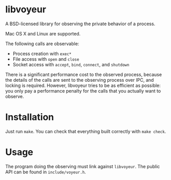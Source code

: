 libvoyeur
=========

A BSD-licensed library for observing the private behavior of a process.

Mac OS X and Linux are supported.

The following calls are observable:

- Process creation with `exec*`
- File access with `open` and `close`
- Socket access with `accept`, `bind`, `connect`, and `shutdown`

There is a significant performance cost to the observed process, because the
details of the calls are sent to the observing process over IPC, and locking is
required. However, libvoyeur tries to be as efficient as possible: you only pay
a performance penalty for the calls that you actually want to observe.

Installation
============

Just run `make`. You can check that everything built correctly with `make check`.

Usage
=====

The program doing the observing must link against `libvoyeur`. The public API
can be found in `include/voyeur.h`.

